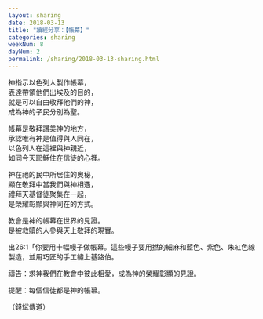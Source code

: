 ```yaml
---
layout: sharing
date: 2018-03-13
title: "讀經分享：【帳幕】"
categories: sharing
weekNum: 8
dayNum: 2
permalink: /sharing/2018-03-13-sharing.html
---
```


神指示以色列人製作帳幕，     
表達帶領他們出埃及的目的，     
就是可以自由敬拜他們的神，    
成為神的子民分別為聖。

帳幕是敬拜讚美神的地方，     
承認唯有神是值得與人同在，     
以色列人在這裡與神親近，     
如同今天耶穌住在信徒的心裡。

神在祂的民中所居住的奧秘，    
顯在敬拜中當我們與神相遇，     
禮拜天基督徒聚集在一起，     
是榮耀彰顯與神同在的方式。     

教會是神的帳幕在世界的見證。    
是被救贖的人參與天上敬拜的現實。

出26:1「你要用十幅幔子做帳幕。這些幔子要用撚的細麻和藍色、紫色、朱紅色線製造，並用巧匠的手工繡上基路伯。

禱告：求神我們在教會中彼此相愛，成為神的榮耀彰顯的見證。

提醒：每個信徒都是神的帳幕。

（錢斌傳道）
